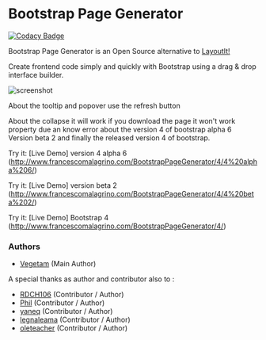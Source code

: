 Bootstrap Page Generator
======================

[![Codacy Badge](https://www.codacy.com/project/badge/970393072b7c492c87e5ddb3ff0bfa32)](https://www.codacy.com/app/francesco-malagrino/BootstrapPageGenerator)

Bootstrap Page Generator is an Open Source alternative to [LayoutIt!](http://www.layoutit.com/)

Create frontend code simply and quickly with Bootstrap using a drag & drop interface builder.

![screenshot](https://cloud.githubusercontent.com/assets/1483414/18440053/f5c2e120-7907-11e6-9770-d10ac5082959.PNG)

About the tooltip and popover use the refresh button

About the collapse it will work if you download the page it won't work property due an know error about the version 4 of bootstrap alpha 6 Version beta 2 and finally the released version 4 of bootstrap.

Try it: [Live Demo] version 4 alpha 6 (http://www.francescomalagrino.com/BootstrapPageGenerator/4/4%20alpha%206/)

Try it: [Live Demo] version beta 2 (http://www.francescomalagrino.com/BootstrapPageGenerator/4/4%20beta%202/)

Try it: [Live Demo] Bootstrap 4 (http://www.francescomalagrino.com/BootstrapPageGenerator/4/)

### Authors

  * [Vegetam](https://github.com/Vegetam) (Main Author)
  
  A special thanks as author and contributor also to :
  
  * [RDCH106](https://github.com/RDCH106) (Contributor / Author)
  * [Phil](https://github.com/QuakePhil) (Contributor / Author)
  * [yaneq](https://github.com/yaneq) (Contributor / Author)
  * [legnaleama](https://github.com/legnaleama) (Contributor / Author)
  * [oleteacher](https://github.com/oleteacher) (Contributor / Author)
 
